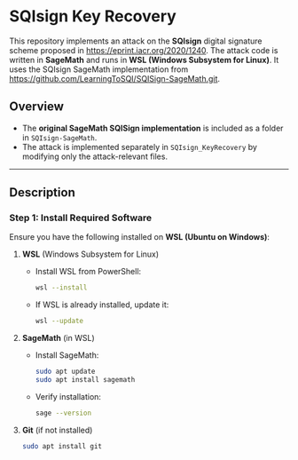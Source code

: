 # SQIsign Key Recovery

This repository implements an attack on the **SQIsign** digital signature scheme proposed in https://eprint.iacr.org/2020/1240. The attack code is written in **SageMath** and runs in **WSL (Windows Subsystem for Linux)**. It uses the SQIsign SageMath implementation from https://github.com/LearningToSQI/SQISign-SageMath.git.

## Overview

- The **original SageMath SQISign implementation** is included as a folder in `SQIsign-SageMath`.
- The attack is implemented separately in `SQIsign_KeyRecovery` by modifying only the attack-relevant files.
---

## Description

### **Step 1: Install Required Software**
Ensure you have the following installed on **WSL (Ubuntu on Windows)**:

1. **WSL** (Windows Subsystem for Linux)
   - Install WSL from PowerShell:
     ```sh
     wsl --install
     ```
   - If WSL is already installed, update it:
     ```sh
     wsl --update
     ```

2. **SageMath** (in WSL)
   - Install SageMath:
     ```sh
     sudo apt update
     sudo apt install sagemath
     ```
   - Verify installation:
     ```sh
     sage --version
     ```

3. **Git** (if not installed)
   ```sh
   sudo apt install git
